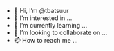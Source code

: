 - 👋 Hi, I’m @tbatsuur
- 👀 I’m interested in ...
- 🌱 I’m currently learning ...
- 💞️ I’m looking to collaborate on ...
- 📫 How to reach me ...

<!---
tbatsuur/tbatsuur is a ✨ special ✨ repository because its `README.md` (this file) appears on your GitHub profile.
You can click the Preview link to take a look at your changes.
--->
